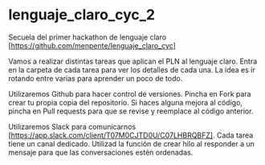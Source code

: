 # lenguaje_claro_cyc_2

Secuela del primer hackathon de lenguaje claro [https://github.com/menpente/lenguaje_claro_cyc]

Vamos a realizar distintas tareas que aplican el PLN al lenguaje claro. Entra en la carpeta de cada tarea para ver los detalles de cada una. La idea es ir rotando entre varias para aprender un poco de todo.

Utilizaremos Github para hacer control de versiones. Pincha en Fork para crear tu propia copia del repositorio. Si haces alguna mejora al código, pincha en Pull requests para que se revise y reemplace al código anterior.

Utilizaremos Slack para comunicarnos [https://app.slack.com/client/T07M0CJTD0U/C07LHBRQBFZ]. Cada tarea tiene un canal dedicado. Utilizad la función de crear hilo al responder a un mensaje para que las conversaciones estén ordenadas.
